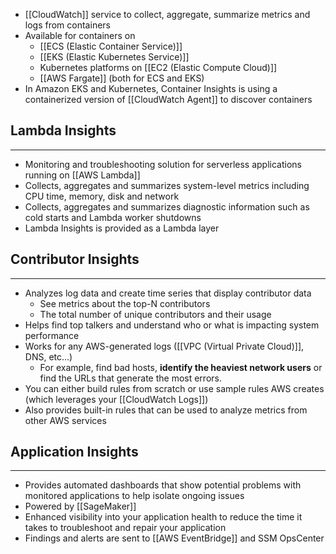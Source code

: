 - [[CloudWatch]] service to collect, aggregate, summarize metrics and logs from containers
- Available for containers on 
	- [[ECS (Elastic Container Service)]]
	- [[EKS (Elastic Kubernetes Service)]]
	- Kubernetes platforms on [[EC2 (Elastic Compute Cloud)]]
	- [[AWS Fargate]] (both for ECS and EKS)
- In Amazon EKS and Kubernetes, Container Insights is using a containerized version of [[CloudWatch Agent]] to discover containers

## Lambda Insights
---
- Monitoring and troubleshooting solution for serverless applications running on [[AWS Lambda]]
- Collects, aggregates and summarizes system-level metrics including CPU time, memory, disk and network
- Collects, aggregates and summarizes diagnostic information such as cold starts and Lambda worker shutdowns
- Lambda Insights is provided as a Lambda layer

## Contributor Insights
---
- Analyzes log data and create time series that display contributor data
	- See metrics about the top-N contributors
	- The total number of unique contributors and their usage
- Helps find top talkers and understand who or what is impacting system performance
- Works for any AWS-generated logs ([[VPC (Virtual Private Cloud)]], DNS, etc...)
	- For example, find bad hosts, __identify the heaviest network users__ or find the URLs that generate the most errors.
- You can either build rules from scratch or use sample rules AWS creates (which leverages your [[CloudWatch Logs]])
- Also provides built-in rules that can be used to analyze metrics from other AWS services

## Application Insights
---
- Provides automated dashboards that show potential problems with monitored applications to help isolate ongoing issues
- Powered by [[SageMaker]]
- Enhanced visibility into your application health to reduce the time it takes to troubleshoot and repair your application
- Findings and alerts are sent to [[AWS EventBridge]] and SSM OpsCenter